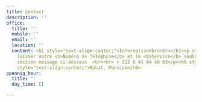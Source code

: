 ```yaml
---
title: Contact
description: ''
office:
  title: ''
  mobile: ''
  email: ''
  location: ''
  content: <h1 style="text-align:center;">Information<br><br></h1><p style="text-align:center;">Veuillez
    laisser votre <b>Numéro de Téléphone</b> et le <b>Service</b> souhaité dans la
    section message ci-dessous  <br><br> + 212 6 41 84 40 63</p><h6 style="text-align:center;">services.business.booster@gmail.com</h6><h6
    style="text-align:center;">Rabat, Morocco</h6>
opennig_hour:
  title: ''
  day_time: []

---
```


